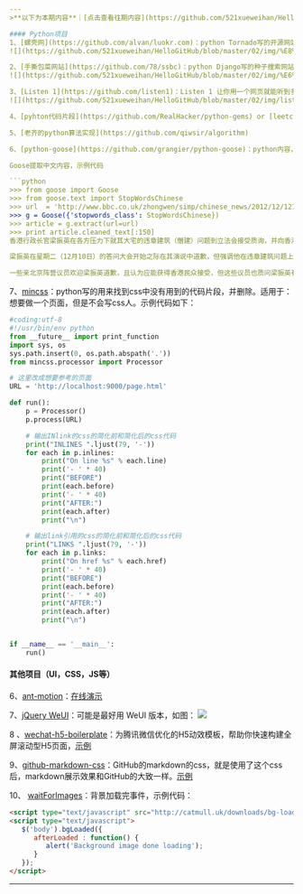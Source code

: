 ```yaml
---
>**以下为本期内容**｜[点击查看往期内容](https://github.com/521xueweihan/HelloGitHub)

#### Python项目
1、[螺壳网](https://github.com/alvan/luokr.com)：python Tornado写的开源网站，[访问](http://luokr.com/)，如图：
![](https://github.com/521xueweihan/HelloGitHub/blob/master/02/img/%E8%9E%BA%E5%A3%B3%E7%BD%91-min.png)

2、[手撕包菜网站](https://github.com/78/ssbc)：python Django写的种子搜索网站，[访问](http://www.cilibaba.com/)，如图：
![](https://github.com/521xueweihan/HelloGitHub/blob/master/02/img/%E6%89%8B%E6%92%95%E5%8C%85%E8%8F%9C%E7%BD%91-min.png)

3、[Listen 1](https://github.com/listen1)：Listen 1 让你用一个网页就能听到多个网站的在线音乐，支持各种平台。如图：
![](https://github.com/521xueweihan/HelloGitHub/blob/master/02/img/listen1-min.png)

4、[pyhton代码片段](https://github.com/RealHacker/python-gems) or [leetcode答案](https://github.com/RealHacker/leetcode-solutions)

5、[老齐的python算法实现](https://github.com/qiwsir/algorithm)

6、[python-goose](https://github.com/grangier/python-goose)：python内容，文章提取器

Goose提取中文内容，示例代码

```python
>>> from goose import Goose
>>> from goose.text import StopWordsChinese
>>> url  = 'http://www.bbc.co.uk/zhongwen/simp/chinese_news/2012/12/121210_hongkong_politics.shtml'
>>> g = Goose({'stopwords_class': StopWordsChinese})
>>> article = g.extract(url=url)
>>> print article.cleaned_text[:150]
香港行政长官梁振英在各方压力下就其大宅的违章建筑（僭建）问题到立法会接受质询，并向香港民众道歉。

梁振英在星期二（12月10日）的答问大会开始之际在其演说中道歉，但强调他在违章建筑问题上没有隐瞒的意图和动机。

一些亲北京阵营议员欢迎梁振英道歉，且认为应能获得香港民众接受，但这些议员也质问梁振英有
```

7、[mincss](https://github.com/peterbe/mincss)：python写的用来找到css中没有用到的代码片段，并删除。适用于：想要做一个页面，但是不会写css人。示例代码如下：

```python
#coding:utf-8
#!/usr/bin/env python
from __future__ import print_function
import sys, os
sys.path.insert(0, os.path.abspath('.'))
from mincss.processor import Processor

# 这里改成想要参考的页面
URL = 'http://localhost:9000/page.html'

def run():
    p = Processor()
    p.process(URL)

    # 输出INlink的css的简化前和简化后的css代码
    print("INLINES ".ljust(79, '-'))
    for each in p.inlines:
        print("On line %s" % each.line)
        print('- ' * 40)
        print("BEFORE")
        print(each.before)
        print('- ' * 40)
        print("AFTER:")
        print(each.after)
        print("\n")

    # 输出link引用的css的简化前和简化后的css代码
    print("LINKS ".ljust(79, '-'))
    for each in p.links:
        print("On href %s" % each.href)
        print('- ' * 40)
        print("BEFORE")
        print(each.before)
        print('- ' * 40)
        print("AFTER:")
        print(each.after)
        print("\n")


if __name__ == '__main__':
    run()
```

#### 其他项目（UI，CSS，JS等）
6、[ant-motion](https://github.com/ant-motion/ant-motion)：[在线演示](http://motion.ant.design/#/cases/help?_k=8bdppr)

7、[jQuery WeUI](https://github.com/lihongxun945/jquery-weui)：可能是最好用 WeUI 版本，如图：
![](https://github.com/521xueweihan/HelloGitHub/blob/master/02/img/jquery-weui-min.png)

8 、[wechat-h5-boilerplate](https://github.com/panteng/wechat-h5-boilerplate)：为腾讯微信优化的H5动效模板，帮助你快速构建全屏滚动型H5页面，[示例](http://panteng.me/demos/whb/)

9、[github-markdown-css](https://github.com/sindresorhus/github-markdown-css)：GitHub的markdown的css，就是使用了这个css后，markdown展示效果和GitHub的大致一样。[示例](https://sindresorhus.com/github-markdown-css/)

10、 [waitForImages](https://github.com/alexanderdickson/waitForImages)：背景加载完事件，示例代码：
```html
<script type="text/javascript" src="http://catmull.uk/downloads/bg-loaded/bg-loaded.js"></script>
<script type="text/javascript">
   $('body').bgLoaded({
      afterLoaded : function() {
         alert('Background image done loading');
      }
   });
</script>
```

---
```

